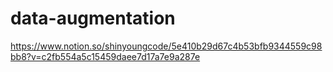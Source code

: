 # data-augmentation
https://www.notion.so/shinyoungcode/5e410b29d67c4b53bfb9344559c98bb8?v=c2fb554a5c15459daee7d17a7e9a287e

